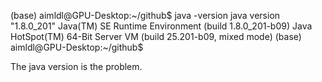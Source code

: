 (base) aimldl@GPU-Desktop:~/github$ java -version
java version "1.8.0_201"
Java(TM) SE Runtime Environment (build 1.8.0_201-b09)
Java HotSpot(TM) 64-Bit Server VM (build 25.201-b09, mixed mode)
(base) aimldl@GPU-Desktop:~/github$ 

The java version is the problem.
